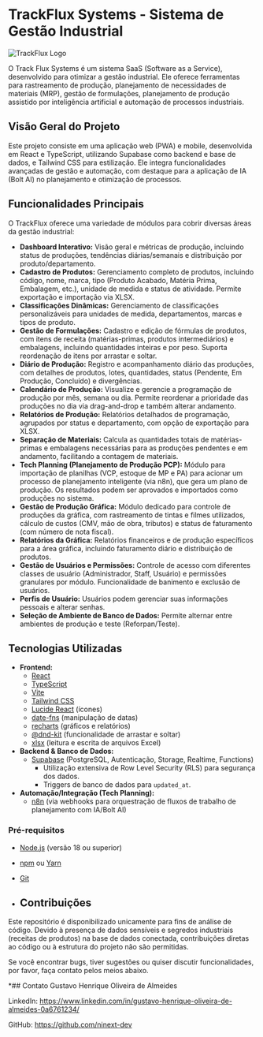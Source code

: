 # TrackFlux Systems - Sistema de Gestão Industrial

![TrackFlux Logo](https://i.imgur.com/Nj5Xyw0.png)

O Track Flux Systems é um sistema SaaS (Software as a Service), desenvolvido para otimizar a gestão industrial. Ele oferece ferramentas para rastreamento de produção, planejamento de necessidades de materiais (MRP), gestão de formulações, planejamento de produção assistido por inteligência artificial e automação de processos industriais.

## Visão Geral do Projeto

Este projeto consiste em uma aplicação web (PWA) e mobile, desenvolvida em React e TypeScript, utilizando Supabase como backend e base de dados, e Tailwind CSS para estilização. Ele integra funcionalidades avançadas de gestão e automação, com destaque para a aplicação de IA (Bolt AI) no planejamento e otimização de processos.

## Funcionalidades Principais

O TrackFlux oferece uma variedade de módulos para cobrir diversas áreas da gestão industrial:

* **Dashboard Interativo:** Visão geral e métricas de produção, incluindo status de produções, tendências diárias/semanais e distribuição por produto/departamento.
* **Cadastro de Produtos:** Gerenciamento completo de produtos, incluindo código, nome, marca, tipo (Produto Acabado, Matéria Prima, Embalagem, etc.), unidade de medida e status de atividade. Permite exportação e importação via XLSX.
* **Classificações Dinâmicas:** Gerenciamento de classificações personalizáveis para unidades de medida, departamentos, marcas e tipos de produto. 
* **Gestão de Formulações:** Cadastro e edição de fórmulas de produtos, com itens de receita (matérias-primas, produtos intermediários) e embalagens, incluindo quantidades inteiras e por peso. Suporta reordenação de itens por arrastar e soltar.
* **Diário de Produção:** Registro e acompanhamento diário das produções, com detalhes de produtos, lotes, quantidades, status (Pendente, Em Produção, Concluído) e divergências.
* **Calendário de Produção:** Visualize e gerencie a programação de produção por mês, semana ou dia. Permite reordenar a prioridade das produções no dia via drag-and-drop e também alterar andamento.
* **Relatórios de Produção:** Relatórios detalhados de programação, agrupados por status e departamento, com opção de exportação para XLSX.
* **Separação de Materiais:** Calcula as quantidades totais de matérias-primas e embalagens necessárias para as produções pendentes e em andamento, facilitando a contagem de materiais.
* **Tech Planning (Planejamento de Produção PCP):** Módulo para importação de planilhas (VCP, estoque de MP e PA) para acionar um processo de planejamento inteligente (via n8n), que gera um plano de produção. Os resultados podem ser aprovados e importados como produções no sistema.
* **Gestão de Produção Gráfica:** Módulo dedicado para controle de produções da gráfica, com rastreamento de tintas e filmes utilizados, cálculo de custos (CMV, mão de obra, tributos) e status de faturamento (com número de nota fiscal).
* **Relatórios da Gráfica:** Relatórios financeiros e de produção específicos para a área gráfica, incluindo faturamento diário e distribuição de produtos.
* **Gestão de Usuários e Permissões:** Controle de acesso com diferentes classes de usuário (Administrador, Staff, Usuário) e permissões granulares por módulo. Funcionalidade de banimento e exclusão de usuários.
* **Perfis de Usuário:** Usuários podem gerenciar suas informações pessoais e alterar senhas.
* **Seleção de Ambiente de Banco de Dados:** Permite alternar entre ambientes de produção e teste (Reforpan/Teste).

## Tecnologias Utilizadas

* **Frontend:**
    * [React](https://react.dev/)
    * [TypeScript](https://www.typescriptlang.org/)
    * [Vite](https://vitejs.dev/)
    * [Tailwind CSS](https://tailwindcss.com/)
    * [Lucide React](https://lucide.dev/) (ícones)
    * [date-fns](https://date-fns.org/) (manipulação de datas)
    * [recharts](https://recharts.org/) (gráficos e relatórios)
    * [@dnd-kit](https://dndkit.com/) (funcionalidade de arrastar e soltar)
    * [xlsx](https://sheetjs.com/excel) (leitura e escrita de arquivos Excel)
* **Backend & Banco de Dados:**
    * [Supabase](https://supabase.com/) (PostgreSQL, Autenticação, Storage, Realtime, Functions)
        * Utilização extensiva de Row Level Security (RLS) para segurança dos dados.
        * Triggers de banco de dados para `updated_at`.
* **Automação/Integração (Tech Planning):**
    * [n8n](https://n8n.io/) (via webhooks para orquestração de fluxos de trabalho de planejamento com IA/Bolt AI)

### Pré-requisitos

* [Node.js](https://nodejs.org/en/) (versão 18 ou superior)
* [npm](https://www.npmjs.com/) ou [Yarn](https://yarnpkg.com/)
* [Git](https://git-scm.com/)

* ## Contribuições

Este repositório é disponibilizado unicamente para fins de análise de código. Devido à presença de dados sensíveis e segredos industriais (receitas de produtos) na base de dados conectada, contribuições diretas ao código ou à estrutura do projeto não são permitidas.

Se você encontrar bugs, tiver sugestões ou quiser discutir funcionalidades, por favor, faça contato pelos meios abaixo.


*## Contato
Gustavo Henrique Oliveira de Almeides

LinkedIn: https://www.linkedin.com/in/gustavo-henrique-oliveira-de-almeides-0a6761234/

GitHub: https://github.com/ninext-dev

